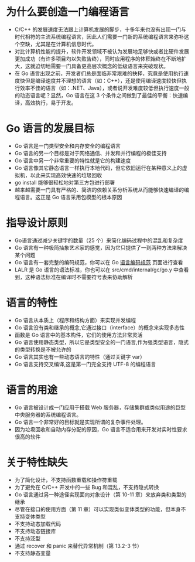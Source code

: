 # 为什么要创造一门编程语言
* C/C++ 的发展速度无法跟上计算机发展的脚步，十多年来也没有出现一门与时代相符的主流系统编程语言，因此人们需要一门新的系统编程语言来弥补这个空缺，尤其是在计算机信息时代。
* 对比计算机性能的提升，软件开发领域不被认为发展地足够快或者比硬件发展更加成功（有许多项目均以失败告终），同时应用程序的体积始终在不断地扩大，这就迫切地需要一门具备更高层次概念的低级语言来突破现状。
* 在 Go 语言出现之前，开发者们总是面临非常艰难的抉择，究竟是使用执行速度快但是编译速度并不理想的语言（如：C++），还是使用编译速度较快但执行效率不佳的语言（如：.NET、Java），或者说开发难度较低但执行速度一般的动态语言呢？显然，Go 语言在这 3 个条件之间做到了最佳的平衡：快速编译，高效执行，易于开发。

# Go 语言的发展目标
* Go 语言是一门类型安全和内存安全的编程语言
* Go 语言的另一个目标是对于网络通信、并发和并行编程的极佳支持
* Go 语言中另一个非常重要的特性就是它的构建速度
* Go 语言像其它静态语言一样执行本地代码，但它依旧运行在某种意义上的虚拟机，以此来实现高效快速的垃圾回收
* go install 能够很轻松地对第三方包进行部署
* 越来越需要一门具有严格的、简洁的依赖关系分析系统从而能够快速编译的编程语言。这正是 Go 语言采用包模型的根本原因

# 指导设计原则
* Go语言通过减少关键字的数量（25 个）来简化编码过程中的混乱和复杂度
* Go 语言有一种极简抽象艺术家的感觉，因为它只提供了一到两种方法来解决某个问题
* Go 语言有一套完整的编码规范，你可以在 Go [语言编码规范](http://golang.org/doc/go_spec.html) 页面进行查看
* LALR 是 Go 语言的语法标准，你也可以在 src/cmd/internal/gc/go.y 中查看到，这种语法标准在编译时不需要符号表来协助解析

# 语言的特性
* Go 语言从本质上（程序和结构方面）来实现并发编程
* Go 语言没有类和继承的概念,它通过接口（interface）的概念来实现多态性
* 函数是 Go 语言中的基本构件，它们的使用方法非常灵活
* Go 语言使用静态类型，所以它是类型安全的一门语言,作为强类型语言，隐式的类型转换是不被允许的
* Go 语言其实也有一些动态语言的特性（通过关键字 var）
* Go 语言支持交叉编译,这是第一门完全支持 UTF-8 的编程语言

# 语言的用途
* Go 语言被设计成一门应用于搭载 Web 服务器，存储集群或类似用途的巨型中央服务器的系统编程语言。
* Go 语言一个非常好的目标就是实现所谓的复杂事件处理。
* 因为垃圾回收和自动内存分配的原因，Go 语言不适合用来开发对实时性要求很高的软件

# 关于特性缺失
* 为了简化设计，不支持函数重载和操作符重载
* 为了避免在 C/C++ 开发中的一些 Bug 和混乱，不支持隐式转换
* Go 语言通过另一种途径实现面向对象设计（第 10-11 章）来放弃类和类型的继承
* 尽管在接口的使用方面（第 11 章）可以实现类似变体类型的功能，但本身不支持变体类型
* 不支持动态加载代码
* 不支持动态链接库
* 不支持泛型
* 通过 recover 和 panic 来替代异常机制（第 13.2-3 节）
* 不支持静态变量